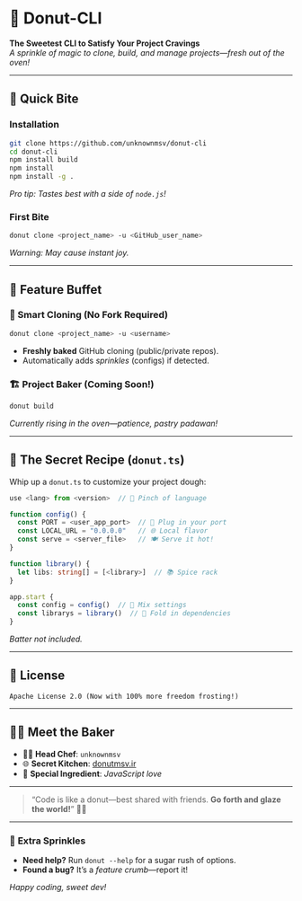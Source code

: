 # 🍩 Donut-CLI  

**The Sweetest CLI to Satisfy Your Project Cravings**  
*A sprinkle of magic to clone, build, and manage projects—fresh out of the oven!*  

---  

## 🚀 Quick Bite  

### Installation  
```bash  
git clone https://github.com/unknownmsv/donut-cli
cd donut-cli
npm install build
npm install
npm install -g .  
```  
*Pro tip: Tastes best with a side of `node.js`!*  

### First Bite  
```bash  
donut clone <project_name> -u <GitHub_user_name>  
```  
*Warning: May cause instant joy.*  

---  

## 🍴 Feature Buffet  

### 🔗 Smart Cloning (No Fork Required)  
```bash  
donut clone <project_name> -u <username>  
```  
- **Freshly baked** GitHub cloning (public/private repos).  
- Automatically adds *sprinkles* (configs) if detected.  

### 🏗️ Project Baker (Coming Soon!)  
```bash  
donut build  
```  
*Currently rising in the oven—patience, pastry padawan!*  

---  

## 📜 The Secret Recipe (`donut.ts`)  

Whip up a `donut.ts` to customize your project dough:  

```typescript  
use <lang> from <version>  // 🧂 Pinch of language  

function config() {  
  const PORT = <user_app_port>  // 🔌 Plug in your port  
  const LOCAL_URL = "0.0.0.0"   // 🌐 Local flavor  
  const serve = <server_file>   // 🍽️ Serve it hot!  
}  

function library() {  
  let libs: string[] = [<library>]  // 📚 Spice rack  
}  

app.start {  
  const config = config()  // 🥣 Mix settings  
  const librarys = library()  // 🧁 Fold in dependencies  
}  
```  
*Batter not included.*  

---  

## 📜 License  
```text  
Apache License 2.0 (Now with 100% more freedom frosting!)  
```  

---  

## 🧑‍🍳 Meet the Baker  
- 👨‍💻 **Head Chef**: `unknownmsv`  
- 🌐 **Secret Kitchen**: [donutmsv.ir](https://donutmsv.ir)  
- 💌 **Special Ingredient**: *JavaScript love*  

---  

> “Code is like a donut—best shared with friends. **Go forth and glaze the world!**” 🍩✨  

---  

### 🎉 **Extra Sprinkles**  
- **Need help?** Run `donut --help` for a sugar rush of options.  
- **Found a bug?** It’s a *feature crumb*—report it!  

*Happy coding, sweet dev!*
